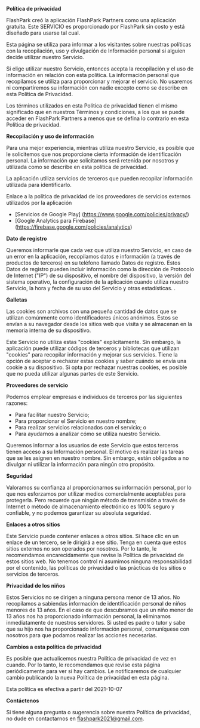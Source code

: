 **Política de privacidad**

FlashPark creó la aplicación FlashPark Partners como una aplicación gratuita. Este SERVICIO es proporcionado por FlashPark sin costo y está diseñado para usarse tal cual.

Esta página se utiliza para informar a los visitantes sobre nuestras políticas con la recopilación, uso y divulgación de Información personal si alguien decide utilizar nuestro Servicio.

Si elige utilizar nuestro Servicio, entonces acepta la recopilación y el uso de información en relación con esta política. La información personal que recopilamos se utiliza para proporcionar y mejorar el servicio. No usaremos ni compartiremos su información con nadie excepto como se describe en esta Política de Privacidad.

Los términos utilizados en esta Política de privacidad tienen el mismo significado que en nuestros Términos y condiciones, a los que se puede acceder en FlashPark Partners a menos que se defina lo contrario en esta Política de privacidad.

**Recopilación y uso de información**

Para una mejor experiencia, mientras utiliza nuestro Servicio, es posible que le solicitemos que nos proporcione cierta información de identificación personal. La información que solicitamos será retenida por nosotros y utilizada como se describe en esta política de privacidad.

La aplicación utiliza servicios de terceros que pueden recopilar información utilizada para identificarlo.

Enlace a la política de privacidad de los proveedores de servicios externos utilizados por la aplicación

- [Servicios de Google Play] (https://www.google.com/policies/privacy/)
- [Google Analytics para Firebase] (https://firebase.google.com/policies/analytics)

**Dato de registro**

Queremos informarle que cada vez que utiliza nuestro Servicio, en caso de un error en la aplicación, recopilamos datos e información (a través de productos de terceros) en su teléfono llamado Datos de registro. Estos Datos de registro pueden incluir información como la dirección de Protocolo de Internet ("IP") de su dispositivo, el nombre del dispositivo, la versión del sistema operativo, la configuración de la aplicación cuando utiliza nuestro Servicio, la hora y fecha de su uso del Servicio y otras estadísticas. .

**Galletas**

Las cookies son archivos con una pequeña cantidad de datos que se utilizan comúnmente como identificadores únicos anónimos. Estos se envían a su navegador desde los sitios web que visita y se almacenan en la memoria interna de su dispositivo.

Este Servicio no utiliza estas "cookies" explícitamente. Sin embargo, la aplicación puede utilizar códigos de terceros y bibliotecas que utilizan "cookies" para recopilar información y mejorar sus servicios. Tiene la opción de aceptar o rechazar estas cookies y saber cuándo se envía una cookie a su dispositivo. Si opta por rechazar nuestras cookies, es posible que no pueda utilizar algunas partes de este Servicio.

**Proveedores de servicio**

Podemos emplear empresas e individuos de terceros por las siguientes razones:

- Para facilitar nuestro Servicio;
- Para proporcionar el Servicio en nuestro nombre;
- Para realizar servicios relacionados con el servicio; o
- Para ayudarnos a analizar cómo se utiliza nuestro Servicio.

Queremos informar a los usuarios de este Servicio que estos terceros tienen acceso a su Información personal. El motivo es realizar las tareas que se les asignen en nuestro nombre. Sin embargo, están obligados a no divulgar ni utilizar la información para ningún otro propósito.

**Seguridad**

Valoramos su confianza al proporcionarnos su información personal, por lo que nos esforzamos por utilizar medios comercialmente aceptables para protegerla. Pero recuerde que ningún método de transmisión a través de Internet o método de almacenamiento electrónico es 100% seguro y confiable, y no podemos garantizar su absoluta seguridad.

**Enlaces a otros sitios**

Este Servicio puede contener enlaces a otros sitios. Si hace clic en un enlace de un tercero, se le dirigirá a ese sitio. Tenga en cuenta que estos sitios externos no son operados por nosotros. Por lo tanto, le recomendamos encarecidamente que revise la Política de privacidad de estos sitios web. No tenemos control ni asumimos ninguna responsabilidad por el contenido, las políticas de privacidad o las prácticas de los sitios o servicios de terceros.

**Privacidad de los niños**

Estos Servicios no se dirigen a ninguna persona menor de 13 años. No recopilamos a sabiendas información de identificación personal de niños menores de 13 años. En el caso de que descubramos que un niño menor de 13 años nos ha proporcionado información personal, la eliminamos inmediatamente de nuestros servidores. Si usted es padre o tutor y sabe que su hijo nos ha proporcionado información personal, comuníquese con nosotros para que podamos realizar las acciones necesarias.

**Cambios a esta política de privacidad**

Es posible que actualicemos nuestra Política de privacidad de vez en cuando. Por lo tanto, le recomendamos que revise esta página periódicamente para ver si hay cambios. Le notificaremos de cualquier cambio publicando la nueva Política de privacidad en esta página.

Esta política es efectiva a partir del 2021-10-07

**Contáctenos**

Si tiene alguna pregunta o sugerencia sobre nuestra Política de privacidad, no dude en contactarnos en flashpark2021@gmail.com.
